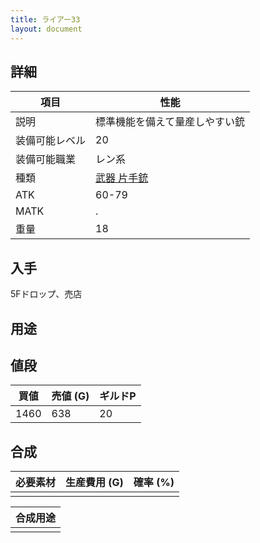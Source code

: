 ```yaml
---
title: ライアー33
layout: document
---
```

## 詳細


|項目|性能|
|---|---|
|説明|標準機能を備えて量産しやすい銃|
|装備可能レベル|20|
|装備可能職業|レン系|
|種類|[武器 片手銃](武器(片手銃))|
|ATK|60-79|
|MATK|.|
|重量|18|

## 入手

5Fドロップ、売店

## 用途


## 値段


|買値|売値 (G)|ギルドP|
|---|---|---|
|1460|638|20|
	

## 合成


|必要素材|生産費用 (G)|確率 (%)|
|---|---|---|
||||


|合成用途|
|---|
||